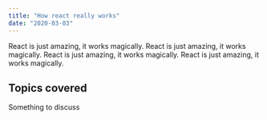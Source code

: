 ```yaml
---
title: "How react really works"
date: "2020-03-03"
---
```


React is just amazing, it works magically. React is just amazing, it works magically. React is just amazing, it works magically. React is just amazing, it works magically.

## Topics covered

Something to discuss
